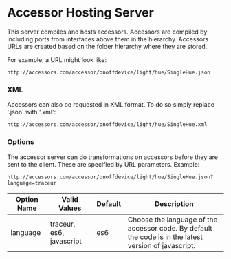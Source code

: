 Accessor Hosting Server
=======================

This server compiles and hosts accessors. Accessors are compiled by including
ports from interfaces above them in the hierarchy. Accessors URLs are created
based on the folder hierarchy where they are stored.

For example, a URL might look like:

    http://accessors.com/accessor/onoffdevice/light/hue/SingleHue.json


### XML

Accessors can also be requested in XML format. To do so simply replace '.json'
with '.xml':

    http://accessors.com/accessor/onoffdevice/light/hue/SingleHue.xml

### Options

The accessor server can do transformations on accessors before
they are sent to the client. These are specified by URL
parameters. Example:

    http://accessors.com/accessor/onoffdevice/light/hue/SingleHue.json?language=traceur


| Option Name | Valid Values             | Default | Description |
| ----------- | ------------             | ------- | ----------- |
| language    | traceur, es6, javascript | es6     | Choose the language of the accessor code. By default the code is in the latest version of javascript. |

